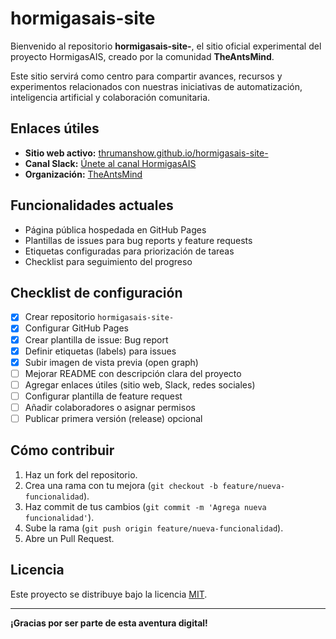 # hormigasais-site

Bienvenido al repositorio **hormigasais-site-**, el sitio oficial experimental del proyecto HormigasAIS, creado por la comunidad **TheAntsMind**.

Este sitio servirá como centro para compartir avances, recursos y experimentos relacionados con nuestras iniciativas de automatización, inteligencia artificial y colaboración comunitaria.

## Enlaces útiles

- **Sitio web activo:** [thrumanshow.github.io/hormigasais-site-](https://thrumanshow.github.io/hormigasais-site)
- **Canal Slack:** [Únete al canal HormigasAIS](https://join.slack.com/t/hormigas-ais/shared_invite/zt-33zssiv5x-WXs1_8mQ6_9m0O9g0VNgAA)
- **Organización:** [TheAntsMind](https://github.com/TheAntsMind)

## Funcionalidades actuales

- Página pública hospedada en GitHub Pages
- Plantillas de issues para bug reports y feature requests
- Etiquetas configuradas para priorización de tareas
- Checklist para seguimiento del progreso

## Checklist de configuración

- [x] Crear repositorio `hormigasais-site-`
- [x] Configurar GitHub Pages
- [x] Crear plantilla de issue: Bug report
- [x] Definir etiquetas (labels) para issues
- [x] Subir imagen de vista previa (open graph)
- [ ] Mejorar README con descripción clara del proyecto
- [ ] Agregar enlaces útiles (sitio web, Slack, redes sociales)
- [ ] Configurar plantilla de feature request
- [ ] Añadir colaboradores o asignar permisos
- [ ] Publicar primera versión (release) opcional

## Cómo contribuir

1. Haz un fork del repositorio.
2. Crea una rama con tu mejora (`git checkout -b feature/nueva-funcionalidad`).
3. Haz commit de tus cambios (`git commit -m 'Agrega nueva funcionalidad'`).
4. Sube la rama (`git push origin feature/nueva-funcionalidad`).
5. Abre un Pull Request.

## Licencia

Este proyecto se distribuye bajo la licencia [MIT](LICENSE).

---

**¡Gracias por ser parte de esta aventura digital!**
